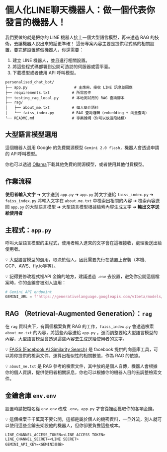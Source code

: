 # 個人化LINE聊天機器人：做一個代表你發言的機器人！
我們要做的就是把你的 LINE 機器人接上一個大型語言模型，再來透過 RAG 的技術，去讓機器人說出來的話更準確！
這份專案內容主要是提供程式碼的相關設置，要完整設置整個機器人，你還需要：

1. 建立 LINE 機器人，並且進行相關設置。
2. 將這些程式碼部署到公開可造訪的伺服器或雲平臺。
3. 下載模型或者使用 API 呼叫模型。
```
personalised_chat_bot/
├── app.py                     # 主應用，接收 LINE 訊息並回應
├── requirements.txt          # 所需套件
├── testing_rag_local.py      # 本地測試用的 RAG 查詢腳本
├── rag/
│   ├── about_me.txt          # 個人簡介語料
│   └── faiss_index.py        # RAG 查詢邏輯（embedding + 向量查詢）
└── README.md                 # 專案說明（你可以放這段結構）
```

## 大型語言模型選用

這個機器人選用 Google 的免費開源模型 `Gemini 2.0 flash`，機器人會透過申請的 API呼叫模型。

你也可以透過 [Ollama](https://ollama.com/)下載其他免費的開源模型，或者使用其他付費模型。



<!-- *雖然模型效果很差，但在成本考量之下，我們可以先用簡單的模型熟悉流程，後面也可以再換成其他模型～* -->

## 作業流程
**使用者輸入文字** ➔ 文字送到 `app.py` ➔ `app.py` 將文字送給 `faiss_index.py` ➔ `faiss_index.py` 將輸入文字在 `about.me.txt`  中檢索出相關的內容 ➔ 檢索內容送回 `app.py` 的大型語言模型 ➔ 大型語言模型根據檢索內容生成文字 ➔ **輸出文字送給使用者**

## 主程式：`app.py`
呼叫大型語言模型的主程式，使用者輸入進來的文字會在這裡接收，處理後送出給使用者。

💡 大型語言模型的選用，取決於個人，因此需要先行在裝置上安裝（本機、GCP、AWS、fly.io等等）。

💡 記得要修改程式裡API 金鑰的地方，建議透過 `.env` 去設置，避免你公開這個檔案時，你的金鑰會被別人盜用：

```python
# Gemini API endpoint
GEMINI_URL = f"https://generativelanguage.googleapis.com/v1beta/models/gemini-2.0-flash:generateContent?key={GEMINI_API_KEY}"

```

## RAG （Retrieval-Augmented Generation）：`rag`
在 `rag` 資料夾下，有兩個檔案負責 RAG 的工作，`faiss_index.py` 會透過檢索 `about_me.txt` 的內容，將這些內容送給 `app.py` ，進而調整要給大型語言模型的內容，大型語言模型會透過這些內容去生成送給使用者的文字。

💡 [FAISS (Facebook AI Similarity Search)]('faiss.ai') 是 facebook 提供的向量庫工具，可以將你提供的檢索文件，運算出相似性的相關數值，作為 RAG 的依據。

💡 `about_me.txt` 是 RAG 參考的檢索文件，其中放的是個人自傳，機器人會根據你的個人資訊，提供使用者相關訊息，你也可以根據你的機器人目的去調整檢索文件。

## 金鑰倉庫 `env.env`

設置時請把檔名從 `env.env` 改成 `.env`，`app.py` 才會從裡面獲取你的各項金鑰。

💡 這個檔案千千萬萬不要公開，這都是屬於個人的機密資料，一旦外流，別人就可以使用這些金鑰去架設他的機器人，但你卻要負擔這些成本。

```
LINE_CHANNEL_ACCESS_TOKEN=<LINE ACCESS TOKEN>
LINE_CHANNEL_SECRET=<LINE SECRET>
GEMINI_API_KEY=<GEMINI金鑰>
```



